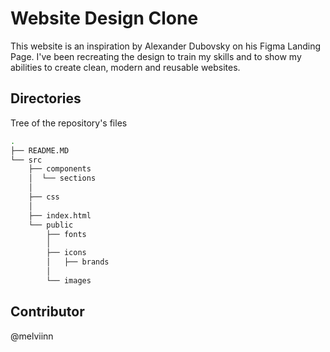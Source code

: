 # Website Design Clone

This website is an inspiration by Alexander Dubovsky on his Figma Landing Page. I've been recreating the design to train my skills and to show my abilities to create clean, modern and reusable websites.

## Directories

Tree of the repository's files

```bash
.
├── README.MD
└── src
	├── components
	│  └── sections
	│
	├── css
	│
	├── index.html
	└── public
		├── fonts
		│
		├── icons
		│	├── brands
		│
		└── images
```

## Contributor

@melviinn

